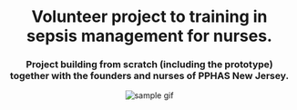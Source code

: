 <h1 align="center"> Volunteer project to training in sepsis management for nurses. </h1>
<h3 align="center"> Project building from scratch (including the prototype) together with the founders and nurses of PPHAS New Jersey. </h3> 
<p align="center">
    <img src="https://github.com/tiagopazhs/sepsis-guide/blob/master/src/assets/sampleGif.gif" alt="sample gif">
</p>
